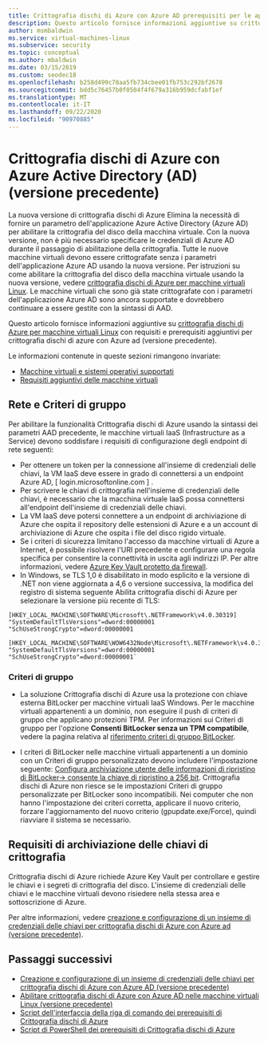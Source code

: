 ```yaml
---
title: Crittografia dischi di Azure con Azure AD prerequisiti per le app (versione precedente)
description: Questo articolo fornisce informazioni aggiuntive su crittografia dischi di Azure per macchine virtuali Linux con requisiti e prerequisiti aggiuntivi per crittografia dischi di Azure con Azure AD.
author: msmbaldwin
ms.service: virtual-machines-linux
ms.subservice: security
ms.topic: conceptual
ms.author: mbaldwin
ms.date: 03/15/2019
ms.custom: seodec18
ms.openlocfilehash: b258d499c78aa5fb734cbee01fb753c292bf2678
ms.sourcegitcommit: bdd5c76457b0f0504f4f679a316b959dcfabf1ef
ms.translationtype: MT
ms.contentlocale: it-IT
ms.lasthandoff: 09/22/2020
ms.locfileid: "90970885"
---
```

# <a name="azure-disk-encryption-with-azure-active-directory-ad-previous-release"></a>Crittografia dischi di Azure con Azure Active Directory (AD) (versione precedente)

La nuova versione di crittografia dischi di Azure Elimina la necessità di fornire un parametro dell'applicazione Azure Active Directory (Azure AD) per abilitare la crittografia del disco della macchina virtuale. Con la nuova versione, non è più necessario specificare le credenziali di Azure AD durante il passaggio di abilitazione della crittografia. Tutte le nuove macchine virtuali devono essere crittografate senza i parametri dell'applicazione Azure AD usando la nuova versione. Per istruzioni su come abilitare la crittografia del disco della macchina virtuale usando la nuova versione, vedere [crittografia dischi di Azure per macchine virtuali Linux](disk-encryption-overview.md). Le macchine virtuali che sono già state crittografate con i parametri dell'applicazione Azure AD sono ancora supportate e dovrebbero continuare a essere gestite con la sintassi di AAD.

Questo articolo fornisce informazioni aggiuntive su [crittografia dischi di Azure per macchine virtuali Linux](disk-encryption-overview.md) con requisiti e prerequisiti aggiuntivi per crittografia dischi di azure con Azure ad (versione precedente).

Le informazioni contenute in queste sezioni rimangono invariate:

- [Macchine virtuali e sistemi operativi supportati](disk-encryption-overview.md#supported-vms-and-operating-systems)
- [Requisiti aggiuntivi delle macchine virtuali](disk-encryption-overview.md#additional-vm-requirements)


## <a name="networking-and-group-policy"></a> Rete e Criteri di gruppo

Per abilitare la funzionalità Crittografia dischi di Azure usando la sintassi dei parametri AAD precedente, le macchine virtuali IaaS (Infrastructure as a Service) devono soddisfare i requisiti di configurazione degli endpoint di rete seguenti: 
  - Per ottenere un token per la connessione all'insieme di credenziali delle chiavi, la VM IaaS deve essere in grado di connettersi a un endpoint Azure AD, \[ login.microsoftonline.com \] .
  - Per scrivere le chiavi di crittografia nell'insieme di credenziali delle chiavi, è necessario che la macchina virtuale IaaS possa connettersi all'endpoint dell'insieme di credenziali delle chiavi.
  - La VM IaaS deve potersi connettere a un endpoint di archiviazione di Azure che ospita il repository delle estensioni di Azure e a un account di archiviazione di Azure che ospita i file del disco rigido virtuale.
  -  Se i criteri di sicurezza limitano l'accesso da macchine virtuali di Azure a Internet, è possibile risolvere l'URI precedente e configurare una regola specifica per consentire la connettività in uscita agli indirizzi IP. Per altre informazioni, vedere [Azure Key Vault protetto da firewall](../../key-vault/general/access-behind-firewall.md).
  - In Windows, se TLS 1,0 è disabilitato in modo esplicito e la versione di .NET non viene aggiornata a 4,6 o versione successiva, la modifica del registro di sistema seguente Abilita crittografia dischi di Azure per selezionare la versione più recente di TLS:

  ```config-registry
  [HKEY_LOCAL_MACHINE\SOFTWARE\Microsoft\.NETFramework\v4.0.30319]
  "SystemDefaultTlsVersions"=dword:00000001
  "SchUseStrongCrypto"=dword:00000001
    
  [HKEY_LOCAL_MACHINE\SOFTWARE\WOW6432Node\Microsoft\.NETFramework\v4.0.30319]
  "SystemDefaultTlsVersions"=dword:00000001
  "SchUseStrongCrypto"=dword:00000001` 
  ```

### <a name="group-policy"></a>Criteri di gruppo
 - La soluzione Crittografia dischi di Azure usa la protezione con chiave esterna BitLocker per macchine virtuali IaaS Windows. Per le macchine virtuali appartenenti a un dominio, non eseguire il push di criteri di gruppo che applicano protezioni TPM. Per informazioni sui Criteri di gruppo per l'opzione **Consenti BitLocker senza un TPM compatibile**, vedere la pagina relativa al [riferimento criteri di gruppo BitLocker](/windows/security/information-protection/bitlocker/bitlocker-group-policy-settings#bkmk-unlockpol1).

- I criteri di BitLocker nelle macchine virtuali appartenenti a un dominio con un Criteri di gruppo personalizzato devono includere l'impostazione seguente: [Configura archiviazione utente delle informazioni di ripristino di BitLocker-> consente la chiave di ripristino a 256 bit](/windows/security/information-protection/bitlocker/bitlocker-group-policy-settings). Crittografia dischi di Azure non riesce se le impostazioni Criteri di gruppo personalizzate per BitLocker sono incompatibili. Nei computer che non hanno l'impostazione dei criteri corretta, applicare il nuovo criterio, forzare l'aggiornamento del nuovo criterio (gpupdate.exe/Force), quindi riavviare il sistema se necessario. 

## <a name="encryption-key-storage-requirements"></a>Requisiti di archiviazione delle chiavi di crittografia 

Crittografia dischi di Azure richiede Azure Key Vault per controllare e gestire le chiavi e i segreti di crittografia del disco. L'insieme di credenziali delle chiavi e le macchine virtuali devono risiedere nella stessa area e sottoscrizione di Azure.

Per altre informazioni, vedere [creazione e configurazione di un insieme di credenziali delle chiavi per crittografia dischi di Azure con Azure ad (versione precedente)](disk-encryption-key-vault-aad.md).
 
## <a name="next-steps"></a>Passaggi successivi

- [Creazione e configurazione di un insieme di credenziali delle chiavi per crittografia dischi di Azure con Azure AD (versione precedente)](disk-encryption-key-vault-aad.md)
- [Abilitare crittografia dischi di Azure con Azure AD nelle macchine virtuali Linux (versione precedente)](disk-encryption-linux-aad.md)
- [Script dell'interfaccia della riga di comando dei prerequisiti di Crittografia dischi di Azure](https://github.com/ejarvi/ade-cli-getting-started)
- [Script di PowerShell dei prerequisiti di Crittografia dischi di Azure](https://github.com/Azure/azure-powershell/tree/master/src/Compute/Compute/Extension/AzureDiskEncryption/Scripts)
